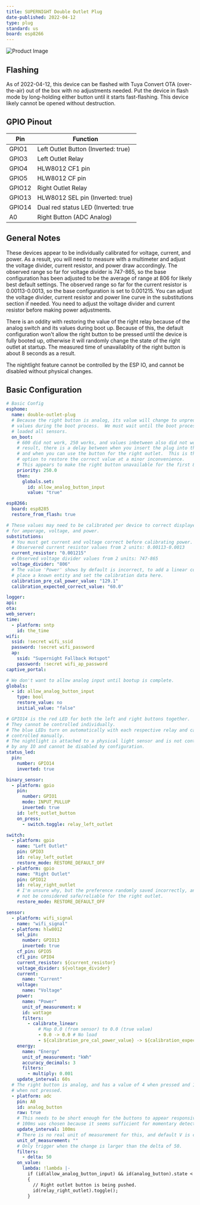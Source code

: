 ```yaml
---
title: SUPERNIGHT Double Outlet Plug
date-published: 2022-04-12
type: plug
standard: us
board: esp8266
---
```


![Product Image](SUPERNIGHT-Double-Outlet-Plug.jpg "Product Image")

## Flashing

As of 2022-04-12, this device can be flashed with Tuya Convert OTA (over-the-air) out of the box with no adjustments
needed. Put the device in flash mode by long-holding either button until it starts fast-flashing. This device likely
cannot be opened without destruction.

## GPIO Pinout

| Pin    | Function                            |
| ------ | ----------------------------------- |
| GPIO1  | Left Outlet Button (Inverted: true) |
| GPIO3  | Left Outlet Relay                   |
| GPIO4  | HLW8012 CF1 pin                     |
| GPIO5  | HLW8012 CF pin                      |
| GPIO12 | Right Outlet Relay                  |
| GPIO13 | HLW8012 SEL pin (Inverted: true)    |
| GPIO14 | Dual red status LED (Inverted: true |
| A0     | Right Button (ADC Analog)           |

## General Notes

These devices appear to be individually calibrated for voltage, current, and power. As a result, you will need to
measure with a multimeter and adjust the voltage divider, current resistor, and power draw accordingly. The observed
range so far for voltage divider is 747-865, so the base configuration has been adjusted to be the average of range at
806 for likely best default settings. The observed range so far for the current resistor is 0.00113-0.0013, so the base
configuration is set to 0.001215. You can adjust the voltage divider, current resistor and power line curve in the
substitutions section if needed. You need to adjust the voltage divider and current resistor before making power
adjustments.

There is an oddity with restoring the value of the right relay because of the analog switch and its values during boot
up. Because of this, the default configuration won't allow the right button to be pressed until the device is fully
booted up, otherwise it will randomly change the state of the right outlet at startup. The measured time of
unavailablity of the right button is about 8 seconds as a result.

The nightlight feature cannot be controlled by the ESP IO, and cannot be disabled without physical changes.

## Basic Configuration

```yaml
# Basic Config
esphome:
  name: double-outlet-plug
  # Because the right button is analog, its value will change to unpredictable
  # values during the boot process.  We must wait until the boot process has
  # loaded all sensors.
  on_boot:
    # 600 did not work, 250 works, and values inbetween also did not work. As a
    # result, there is a delay between when you insert the plug into the wall
    # and when you can use the button for the right outlet.  This is the safest
    # option to restore the correct value at a minor inconvenience.
    # This appears to make the right button unavailable for the first 8 seconds.
    priority: 250.0
    then:
      globals.set:
        id: allow_analog_button_input
        value: "true"

esp8266:
  board: esp8285
  restore_from_flash: true

# These values may need to be calibrated per device to correct displayed values
# for amperage, voltage, and power.
substitutions:
  # You must get current and voltage correct before calibrating power.
  # Observered current resistor values from 2 units: 0.00113-0.0013
  current_resistor: "0.001215"
  # Observed voltage divider values from 2 units: 747-865
  voltage_divider: "806"
  # The value 'Power' shows by default is incorrect, to add a linear correction
  # place a known entity and set the calibration data here.
  calibration_pre_cal_power_value: "129.1"
  calibration_expected_correct_value: "60.0"

logger:
api:
ota:
web_server:
time:
  - platform: sntp
    id: the_time
wifi:
  ssid: !secret wifi_ssid
  password: !secret wifi_password
  ap:
    ssid: "Supernight Fallback Hotspot"
    password: !secret wifi_ap_password
captive_portal:

# We don't want to allow analog input until bootup is complete.
globals:
  - id: allow_analog_button_input
    type: bool
    restore_value: no
    initial_value: "false"

# GPIO14 is the red LED for both the left and right buttons together.
# They cannot be controlled individually.
# The blue LEDs turn on automatically with each respective relay and cannot be
# controlled manually.
# The nightlight is attached to a physical light sensor and is not controlled
# by any IO and cannot be disabled by configuration.
status_led:
  pin:
    number: GPIO14
    inverted: true

binary_sensor:
  - platform: gpio
    pin:
      number: GPIO1
      mode: INPUT_PULLUP
      inverted: true
    id: left_outlet_button
    on_press:
      - switch.toggle: relay_left_outlet

switch:
  - platform: gpio
    name: "Left Outlet"
    pin: GPIO3
    id: relay_left_outlet
    restore_mode: RESTORE_DEFAULT_OFF
  - platform: gpio
    name: "Right Outlet"
    pin: GPIO12
    id: relay_right_outlet
    # I'm unsure why, but the preference randomly saved incorrectly, and should
    # not be considered safe/reliable for the right outlet.
    restore_mode: RESTORE_DEFAULT_OFF

sensor:
  - platform: wifi_signal
    name: "wifi_signal"
  - platform: hlw8012
    sel_pin:
      number: GPIO13
      inverted: true
    cf_pin: GPIO5
    cf1_pin: GPIO4
    current_resistor: ${current_resistor}
    voltage_divider: ${voltage_divider}
    current:
      name: "Current"
    voltage:
      name: "Voltage"
    power:
      name: "Power"
      unit_of_measurement: W
      id: wattage
      filters:
        - calibrate_linear:
            # Map 0.0 (from sensor) to 0.0 (true value)
            - 0.0 -> 0.0 # No load
            - ${calibration_pre_cal_power_value} -> ${calibration_expected_correct_value}
    energy:
      name: "Energy"
      unit_of_measurement: "kWh"
      accuracy_decimals: 3
      filters:
        - multiply: 0.001
    update_interval: 60s
  # The right button is analog, and has a value of 4 when pressed and 1024
  # when not pressed.
  - platform: adc
    pin: A0
    id: analog_button
    raw: true
    # This needs to be short enough for the buttons to appear responsive.
    # 100ms was chosen because it seems sufficient for momentary detection.
    update_interval: 100ms
    # There is no real unit of measurement for this, and default V is confusing.
    unit_of_measurement: ""
    # Only trigger when the change is larger than the delta of 50.
    filters:
      - delta: 50
    on_value:
      lambda: !lambda |-
        if (id(allow_analog_button_input) && id(analog_button).state < 50)
        {
          // Right outlet button is being pushed.
          id(relay_right_outlet).toggle();
        }
```
